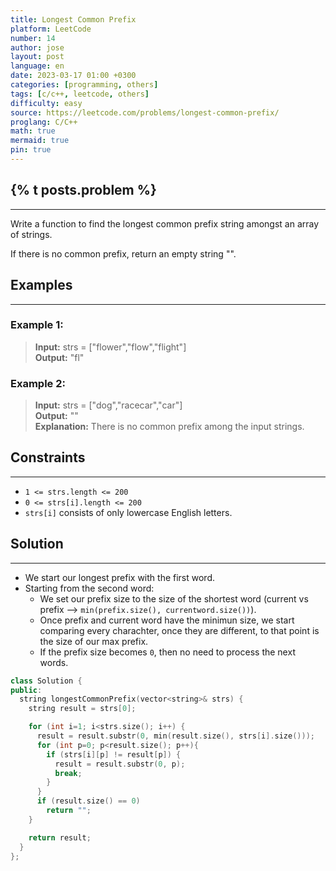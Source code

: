 ```yaml
---
title: Longest Common Prefix
platform: LeetCode
number: 14
author: jose
layout: post
language: en
date: 2023-03-17 01:00 +0300
categories: [programming, others]
tags: [c/c++, leetcode, others]
difficulty: easy
source: https://leetcode.com/problems/longest-common-prefix/
proglang: C/C++
math: true
mermaid: true
pin: true
---
```

## {% t posts.problem %}
---
Write a function to find the longest common prefix string amongst an array of strings.  

If there is no common prefix, return an empty string "".  

## Examples
---
### **Example 1:**  
>**Input:** strs = ["flower","flow","flight"]  
>**Output:** "fl"  
  
### **Example 2:**  
>**Input:** strs = ["dog","racecar","car"]  
>**Output:** ""  
>**Explanation:** There is no common prefix among the input strings.  

## Constraints
---
- `1 <= strs.length <= 200`  
- `0 <= strs[i].length <= 200`  
- `strs[i]` consists of only lowercase English letters.  

## Solution
---
- We start our longest prefix with the first word.  
- Starting from the second word:  
  - We set our prefix size to the size of the shortest word (current vs prefix --> `min(prefix.size(), currentword.size())`).  
  - Once prefix and current word have the minimun size, we start comparing every charachter, once they are different, to that point is the size of our max prefix.  
  - If the prefix size becomes `0`, then no need to process the next words.  

```c++
class Solution {
public:
  string longestCommonPrefix(vector<string>& strs) {
    string result = strs[0];

    for (int i=1; i<strs.size(); i++) {
      result = result.substr(0, min(result.size(), strs[i].size()));
      for (int p=0; p<result.size(); p++){
        if (strs[i][p] != result[p]) {
          result = result.substr(0, p);
          break;
        }
      }
      if (result.size() == 0)
        return "";
    }

    return result;
  }
};
```
